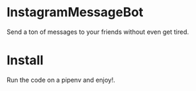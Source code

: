# InstagramMessageBot
Send a ton of messages to your friends without even get tired. 


# Install

Run the code on a pipenv and enjoy!.




